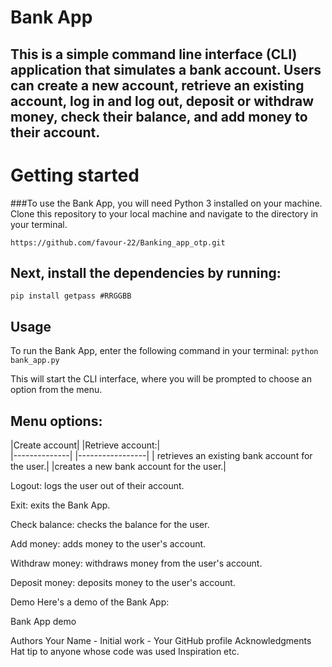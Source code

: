 # Bank App

## This is a simple command line interface (CLI) application that simulates a bank account. Users can create a new account, retrieve an existing account, log in and log out, deposit or withdraw money, check their balance, and add money to their account.

# Getting started
 ###To use the Bank App, you will need Python 3 installed on your machine. Clone this repository to your local machine and navigate to the directory in your terminal.
 
 
```https://github.com/favour-22/Banking_app_otp.git```

## Next, install the dependencies by running:
```pip install getpass #RRGGBB```

## Usage
To run the Bank App, enter the following command in your terminal:
```python bank_app.py```


This will start the CLI interface, where you will be prompted to choose an option from the menu.

## Menu options:
|Create account|  |Retrieve account:|  
|--------------|  |-----------------|
                  | retrieves an existing bank account for the user.|
|creates a new bank account for the user.|



Logout: logs the user out of their account.

Exit: exits the Bank App.

Check balance: checks the balance for the user.

Add money: adds money to the user's account.

Withdraw money: withdraws money from the user's account.

Deposit money: deposits money to the user's account.

Demo
Here's a demo of the Bank App:

Bank App demo

Authors
Your Name - Initial work - Your GitHub profile
Acknowledgments
Hat tip to anyone whose code was used
Inspiration
etc.
